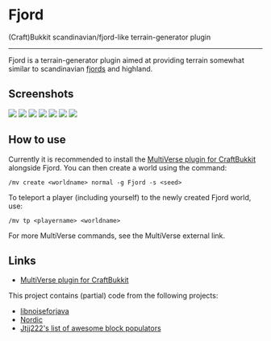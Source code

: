 Fjord
=====

(Craft)Bukkit scandinavian/fjord-like terrain-generator plugin

-----

Fjord is a terrain-generator plugin aimed at providing terrain somewhat similar to scandinavian [fjords](https://en.wikipedia.org/wiki/Fjord) and highland.

Screenshots
-----

![](http://i.imgur.com/KZ105aKh.jpg)
![](http://i.imgur.com/hh5Bsnrh.jpg)
![](http://i.imgur.com/ylkLniQh.jpg)
![](http://i.imgur.com/bblXfvuh.jpg)
![](http://i.imgur.com/jDRdVByh.jpg)
![](http://i.imgur.com/bTrYjC6h.jpg)
![](http://i.imgur.com/AHP6w4zh.jpg)

How to use
-----

Currently it is recommended to install the [MultiVerse plugin for CraftBukkit](http://dev.bukkit.org/bukkit-plugins/multiverse-core/) alongside Fjord.
You can then create a world using the command:

`/mv create <worldname> normal -g Fjord -s <seed>`

To teleport a player (including yourself) to the newly created Fjord world, use:

`/mv tp <playername> <worldname>`

For more MultiVerse commands, see the MultiVerse external link.


Links
------

- [MultiVerse plugin for CraftBukkit](http://dev.bukkit.org/bukkit-plugins/multiverse-core/)

This project contains (partial) code from the following projects:
- [libnoiseforjava](https://github.com/TJHJava/libnoiseforjava)
- [Nordic](https://github.com/s1mpl3x/Nordic)
- [Jtjj222's list of awesome block populators](https://forums.bukkit.org/threads/jtjj222s-list-of-awesome-block-populators.106946/)

